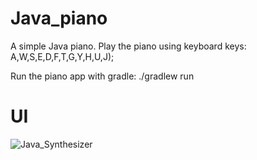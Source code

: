 # Java_piano
A simple Java piano.
Play the piano using keyboard keys: A,W,S,E,D,F,T,G,Y,H,U,J);

Run the piano app with gradle:
./gradlew run

# UI
![Java_Synthesizer](https://github.com/joonaskiuru/Java_Synthesizer/assets/75437078/bde98546-ead2-4a8f-becc-8640726b3509)

